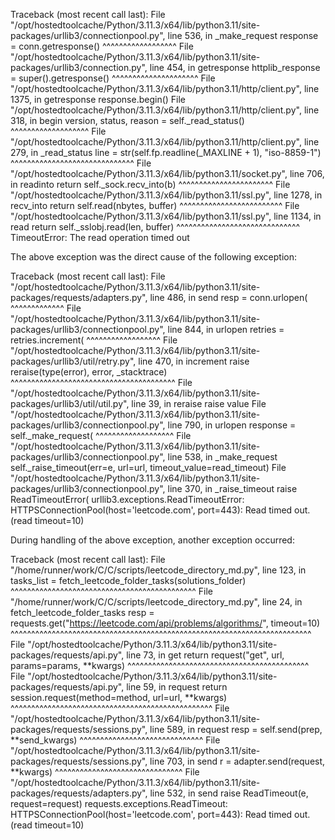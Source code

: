 Traceback (most recent call last):
  File "/opt/hostedtoolcache/Python/3.11.3/x64/lib/python3.11/site-packages/urllib3/connectionpool.py", line 536, in _make_request
    response = conn.getresponse()
               ^^^^^^^^^^^^^^^^^^
  File "/opt/hostedtoolcache/Python/3.11.3/x64/lib/python3.11/site-packages/urllib3/connection.py", line 454, in getresponse
    httplib_response = super().getresponse()
                       ^^^^^^^^^^^^^^^^^^^^^
  File "/opt/hostedtoolcache/Python/3.11.3/x64/lib/python3.11/http/client.py", line 1375, in getresponse
    response.begin()
  File "/opt/hostedtoolcache/Python/3.11.3/x64/lib/python3.11/http/client.py", line 318, in begin
    version, status, reason = self._read_status()
                              ^^^^^^^^^^^^^^^^^^^
  File "/opt/hostedtoolcache/Python/3.11.3/x64/lib/python3.11/http/client.py", line 279, in _read_status
    line = str(self.fp.readline(_MAXLINE + 1), "iso-8859-1")
               ^^^^^^^^^^^^^^^^^^^^^^^^^^^^^^
  File "/opt/hostedtoolcache/Python/3.11.3/x64/lib/python3.11/socket.py", line 706, in readinto
    return self._sock.recv_into(b)
           ^^^^^^^^^^^^^^^^^^^^^^^
  File "/opt/hostedtoolcache/Python/3.11.3/x64/lib/python3.11/ssl.py", line 1278, in recv_into
    return self.read(nbytes, buffer)
           ^^^^^^^^^^^^^^^^^^^^^^^^^
  File "/opt/hostedtoolcache/Python/3.11.3/x64/lib/python3.11/ssl.py", line 1134, in read
    return self._sslobj.read(len, buffer)
           ^^^^^^^^^^^^^^^^^^^^^^^^^^^^^^
TimeoutError: The read operation timed out

The above exception was the direct cause of the following exception:

Traceback (most recent call last):
  File "/opt/hostedtoolcache/Python/3.11.3/x64/lib/python3.11/site-packages/requests/adapters.py", line 486, in send
    resp = conn.urlopen(
           ^^^^^^^^^^^^^
  File "/opt/hostedtoolcache/Python/3.11.3/x64/lib/python3.11/site-packages/urllib3/connectionpool.py", line 844, in urlopen
    retries = retries.increment(
              ^^^^^^^^^^^^^^^^^^
  File "/opt/hostedtoolcache/Python/3.11.3/x64/lib/python3.11/site-packages/urllib3/util/retry.py", line 470, in increment
    raise reraise(type(error), error, _stacktrace)
          ^^^^^^^^^^^^^^^^^^^^^^^^^^^^^^^^^^^^^^^^
  File "/opt/hostedtoolcache/Python/3.11.3/x64/lib/python3.11/site-packages/urllib3/util/util.py", line 39, in reraise
    raise value
  File "/opt/hostedtoolcache/Python/3.11.3/x64/lib/python3.11/site-packages/urllib3/connectionpool.py", line 790, in urlopen
    response = self._make_request(
               ^^^^^^^^^^^^^^^^^^^
  File "/opt/hostedtoolcache/Python/3.11.3/x64/lib/python3.11/site-packages/urllib3/connectionpool.py", line 538, in _make_request
    self._raise_timeout(err=e, url=url, timeout_value=read_timeout)
  File "/opt/hostedtoolcache/Python/3.11.3/x64/lib/python3.11/site-packages/urllib3/connectionpool.py", line 370, in _raise_timeout
    raise ReadTimeoutError(
urllib3.exceptions.ReadTimeoutError: HTTPSConnectionPool(host='leetcode.com', port=443): Read timed out. (read timeout=10)

During handling of the above exception, another exception occurred:

Traceback (most recent call last):
  File "/home/runner/work/C/C/scripts/leetcode_directory_md.py", line 123, in <module>
    tasks_list = fetch_leetcode_folder_tasks(solutions_folder)
                 ^^^^^^^^^^^^^^^^^^^^^^^^^^^^^^^^^^^^^^^^^^^^^
  File "/home/runner/work/C/C/scripts/leetcode_directory_md.py", line 24, in fetch_leetcode_folder_tasks
    resp = requests.get("https://leetcode.com/api/problems/algorithms/", timeout=10)
           ^^^^^^^^^^^^^^^^^^^^^^^^^^^^^^^^^^^^^^^^^^^^^^^^^^^^^^^^^^^^^^^^^^^^^^^^^
  File "/opt/hostedtoolcache/Python/3.11.3/x64/lib/python3.11/site-packages/requests/api.py", line 73, in get
    return request("get", url, params=params, **kwargs)
           ^^^^^^^^^^^^^^^^^^^^^^^^^^^^^^^^^^^^^^^^^^^^
  File "/opt/hostedtoolcache/Python/3.11.3/x64/lib/python3.11/site-packages/requests/api.py", line 59, in request
    return session.request(method=method, url=url, **kwargs)
           ^^^^^^^^^^^^^^^^^^^^^^^^^^^^^^^^^^^^^^^^^^^^^^^^^
  File "/opt/hostedtoolcache/Python/3.11.3/x64/lib/python3.11/site-packages/requests/sessions.py", line 589, in request
    resp = self.send(prep, **send_kwargs)
           ^^^^^^^^^^^^^^^^^^^^^^^^^^^^^^
  File "/opt/hostedtoolcache/Python/3.11.3/x64/lib/python3.11/site-packages/requests/sessions.py", line 703, in send
    r = adapter.send(request, **kwargs)
        ^^^^^^^^^^^^^^^^^^^^^^^^^^^^^^^
  File "/opt/hostedtoolcache/Python/3.11.3/x64/lib/python3.11/site-packages/requests/adapters.py", line 532, in send
    raise ReadTimeout(e, request=request)
requests.exceptions.ReadTimeout: HTTPSConnectionPool(host='leetcode.com', port=443): Read timed out. (read timeout=10)
